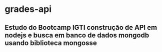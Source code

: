 # grades-api
## Estudo do Bootcamp IGTI construção de API em nodejs e busca em banco de dados mongodb usando biblioteca mongosse

